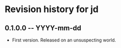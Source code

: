 # Revision history for jd

## 0.1.0.0  -- YYYY-mm-dd

* First version. Released on an unsuspecting world.
